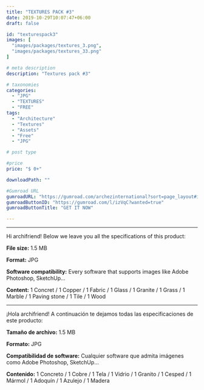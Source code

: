 ```yaml
---
title: "TEXTURES PACK #3"
date: 2019-10-29T10:07:47+06:00
draft: false

id: "texturespack3"
images: [
  "images/packages/textures_3.png",
  "images/packages/textures_33.png"
]

# meta description
description: "Textures pack #3"

# taxonomies
categories:
  - "JPG"
  - "TEXTURES"
  - "FREE"
tags:
  - "Architecture"
  - "Textures"
  - "Assets"
  - "Free"
  - "JPG"

# post type

#price
price: "$ 0+"

downloadPath: ""

#Gumroad URL
gumroadURL: "https://gumroad.com/archezinternational?sort=page_layout#izVqC"
gumroadButtonID: "https://gumroad.com/l/izVqC?wanted=true"
gumroadButtonTitle: "GET IT NOW"

---
```


___

Hi archifriend! Below we leave you all the specifications of this product:

**File size:** 1.5 MB

**Format:** JPG

**Software compatibility:** Every software that supports images like Adobe Photoshop, SketchUp...

**Content:** 1 Concret / 1 Copper / 1 Fabric / 1 Glass / 1 Granite / 1 Grass / 1 Marble / 1 Paving stone / 1 Tile / 1 Wood

_____

¡Hola archifriend! A continuación te dejamos todas las especificaciones de este producto:

**Tamaño de archivo:** 1.5 MB

**Formato:** JPG

**Compatibilidad de software:** Cualquier software que admita imágenes como Adobe Photoshop, SketchUp...

**Contenido:** 1 Concreto / 1 Cobre / 1 Tela / 1 Vidrio / 1 Granito / 1 Cesped / 1 Mármol / 1 Adoquín / 1 Azulejo / 1 Madera